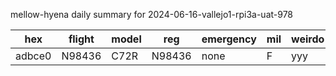 mellow-hyena daily summary for 2024-06-16-vallejo1-rpi3a-uat-978

|hex|flight|model|reg|emergency|mil|weirdo|
|--|--|--|--|--|--|--|
|adbce0|N98436|C72R|N98436|none|F|yyy|

